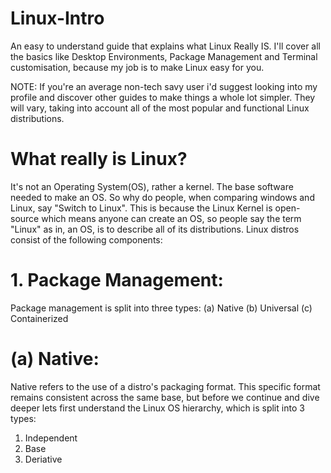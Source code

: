 # Linux-Intro
An easy to understand guide that explains what Linux Really IS. I'll cover all the basics like Desktop Environments, Package Management and Terminal customisation, because my job is to make Linux easy for you.

NOTE: If you're an average non-tech savy user i'd suggest looking into my profile and discover other guides to make things a whole lot simpler. They will vary, taking into account all of the most popular and functional Linux distributions.

# What really is Linux?
It's not an Operating System(OS), rather a kernel. The base software needed to make an OS. So why do people, when comparing windows and Linux, say "Switch to Linux". This is because the Linux Kernel is open-source which means anyone can create an OS, so people say the term "Linux" as in, an OS, is to describe all of its distributions. Linux distros consist of the following components:

# 1. Package Management:
Package management is split into three types:
(a) Native (b) Universal (c) Containerized

# (a) Native:
Native refers to the use of a distro's packaging format. This specific format remains consistent across the same base, but before we continue and dive deeper lets first understand the Linux OS hierarchy, which is split into 3 types:
1. Independent
2. Base
3. Deriative
